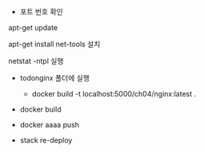 - 포트 번호 확인

apt-get update

apt-get install net-tools 설치

netstat -ntpl 실행











- todonginx 폴더에 실행
  - docker build -t localhost:5000/ch04/nginx:latest .

- docker build
- docker aaaa push
- stack re-deploy
